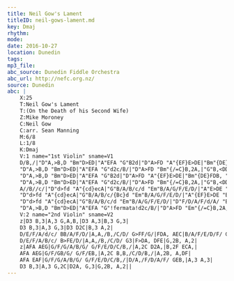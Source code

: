 ```yaml
---
title: Neil Gow's Lament
titleID: neil-gows-lament.md
key: Dmaj
rhythm:
mode:
date: 2016-10-27
location: Dunedin
tags:
mp3_file:
abc_source: Dunedin Fiddle Orchestra
abc_url: http://nefc.org.nz/
source: Dunedin
abc: |
    X:25
    T:Neil Gow's Lament
    T:(On the Death of his Second Wife)
    Z:Mike Moroney
    C:Neil Gow
    C:arr. Sean Manning
    M:6/8
    L:1/8
    K:Dmaj
    V:1 name="1st Violin" sname=V1
    D/B,/|"D"A,>B,D "Bm"D>ED|"A"EFA "G"B2d|"D"A>FD "A"{EF}E>DE|"Bm"{DE}FDB, "G"B,2D/B,/|
    "D"A,>B,D "Bm"D>ED|"A"EFA "G"d2c/B/|"D"A>FD "Bm"{/=C}B,2A,|"G"B,<DD "D"D2|
    "D"A,>B,D "Bm"D>ED|"A"EFA "G"B2d|"D"A>FD "A"{EF}E>DE|"Bm"{DE}FDB, "G"B,2D/B,/|
    "D"A,>B,D "Bm"D>ED|"A"EFA "G"d2c/B/|"D"A>FD "Bm"{/=C}B,2A,|"G"B,<DD "D"D2|
    A//B//c/|"D"d>fd "A"{cd}ecA|"G"B/A/B/c/d "Em"B/A/G/F/E/D/|"A"E>DE "D"{DE}F>ED|"Bm"{/D}FDB, "A"B,2 A//B//c/|
    "D"d>fd "A"{cd}ecA|"G"B/A/B/c/{Bc}d "Em"B/A/G/F/E/D/|"A"{EF}E>DE "Bm"{DE}FDB,|"A"A,<D"G"D "D"[D2A,2]A//B//c/|
    "D"d>fd "A"{cd}ecA|"G"B/A/B/c/d "Em"B/A/G/F/E/D/|"D"F/D/A/F/d/A/ "Bm"B/A/G/F/E/D/|"D"{DE}F"A"EE !fermata!E2D/B,/|
    "D"A,>B,D "Bm"D>ED|"A"EFA "G"!fermata!d2c/B/|"D"A>FD "Em"{/=C}B,2A,|"G"B,<DD "D"D2||
    V:2 name="2nd Violin" sname=V2
    z|D3 B,3|A,3 G,A,B,|D3 A,3|B,3 G,3|
    D3 B,3|A,3 G,3|D3 D2C|B,3 A,2|
    D/E/F/A/d/c/ BB/A/F/D/|A,A,/B,/C/D/ G>FF/G/|FDA, AEC|B/A/F/E/D/F/ GDB,|
    D/E/F/A/B/c/ B>FE/D/|A,A,/B,/C/D/ G3|F>DA, DFE|G,2B, A,2|
    z|AFA AEG|G/F/G/A/B/G/ G/F/E/D/C/B,/|A,2C D2A,|B,2F ECA,|
    AFA AEG|G/F/GB/G/ G/F/EB,|A,2C B,B,/C/D/B,/|A,2B, A,DF|
    AFA EAF|G/F/G/A/B/G/ G/F/E/D/C/B,/|D/A,/F/D/A/F/ GEB,|A,3 A,3|
    D3 B,3|A,3 G,2C|D2A, G,3|G,2B, A,2||
---
```

